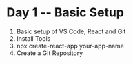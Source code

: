 # Day 1 -- Basic Setup

1. Basic setup of VS Code, React and Git
2. Install Tools
3. npx create-react-app your-app-name
4. Create a Git Repository
